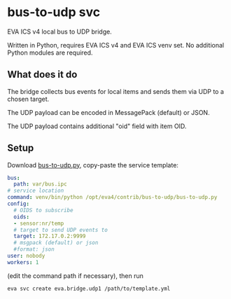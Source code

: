 # bus-to-udp svc

EVA ICS v4 local bus to UDP bridge.

Written in Python, requires EVA ICS v4 and EVA ICS venv set. No additional
Python modules are required.

## What does it do

The bridge collects bus events for local items and sends them via UDP to a
chosen target.

The UDP payload can be encoded in MessagePack (default) or JSON.

The UDP payload contains additional "oid" field with item OID.

## Setup

Download [bus-to-udp.py](bus-to-udp.py), copy-paste the service template:

```yaml
bus:
  path: var/bus.ipc
# service location
command: venv/bin/python /opt/eva4/contrib/bus-to-udp/bus-to-udp.py
config:
  # OIDS to subscribe
  oids:
  - sensor:nr/temp
  # target to send UDP events to
  target: 172.17.0.2:9999
  # msgpack (default) or json
  #format: json
user: nobody
workers: 1
```

(edit the command path if necessary), then run

```shell
eva svc create eva.bridge.udp1 /path/to/template.yml
```
